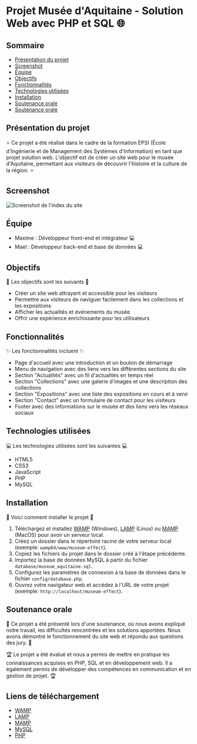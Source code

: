 # Projet Musée d'Aquitaine - Solution Web avec PHP et SQL :globe_with_meridians:

## Sommaire
- [Présentation du projet](#Présentation-du-projet)
- [Screenshot](#Screenshot)
- [Équipe](#Équipe)
- [Objectifs](#Objectifs)
- [Fonctionnalités](#Fonctionnalités)
- [Technologies utilisées](#Technologies-utilisées)
- [Installation](#Installation)
- [Soutenance orale](#Soutenance-orale)
- [Soutenance orale](#Soutenance-orale)

## Présentation du projet
:star: Ce projet a été réalisé dans le cadre de la formation EPSI (École d'Ingénierie et de Management des Systèmes d'Information) en tant que projet solution web. L'objectif est de créer un site web pour le musée d'Aquitaine, permettant aux visiteurs de découvrir l'histoire et la culture de la région. :star:

## Screenshot

![Screenshot de l'index du site](path/to/your/screenshot.png)

## Équipe
- Maxime : Développeur front-end et intégrateur :computer:
- Mael : Développeur back-end et base de données :computer:

## Objectifs
:dart: Les objectifs sont les suivants :dart:
- Créer un site web attrayant et accessible pour les visiteurs
- Permettre aux visiteurs de naviguer facilement dans les collections et les expositions
- Afficher les actualités et événements du musée
- Offrir une expérience enrichissante pour les utilisateurs

## Fonctionnalités
:sparkles: Les fonctionnalités incluent :sparkles:
- Page d'accueil avec une introduction et un bouton de démarrage
- Menu de navigation avec des liens vers les différentes sections du site
- Section "Actualités" avec un fil d'actualités en temps réel
- Section "Collections" avec une galerie d'images et une description des collections
- Section "Expositions" avec une liste des expositions en cours et à venir
- Section "Contact" avec un formulaire de contact pour les visiteurs
- Footer avec des informations sur le musée et des liens vers les réseaux sociaux

## Technologies utilisées
:computer: Les technologies utilisées sont les suivantes :computer:
- HTML5
- CSS3
- JavaScript
- PHP
- MySQL

## Installation
:wrench: Voici comment installer le projet :wrench:
1. Téléchargez et installez [WAMP](https://www.wampserver.com/) (Windows), [LAMP](https://www.apachefriends.org/index.php) (Linux) ou [MAMP](https://www.mamp.info/) (MacOS) pour avoir un serveur local.
2. Créez un dossier dans le répertoire racine de votre serveur local (exemple: `wamp64/www/museum-effect`).
3. Copiez les fichiers du projet dans le dossier créé à l'étape précédente.
4. Importez la base de données MySQL à partir du fichier `database/museum_aquitaine.sql`.
5. Configurez les paramètres de connexion à la base de données dans le fichier `config/database.php`.
6. Ouvrez votre navigateur web et accédez à l'URL de votre projet (exemple: `http://localhost/museum-effect`).

## Soutenance orale
:microphone: Ce projet a été présenté lors d'une soutenance, où nous avons expliqué notre travail, les difficultés rencontrées et les solutions apportées. Nous avons démontré le fonctionnement du site web et répondu aux questions des jury. :microphone:

:trophy: Le projet a été évalué et nous a permis de mettre en pratique les connaissances acquises en PHP, SQL et en développement web. Il a également permis de développer des compétences en communication et en gestion de projet. :trophy:

## Liens de téléchargement
- [WAMP](https://www.wampserver.com/download-wampserver/)
- [LAMP](https://www.apachefriends.org/download.html)
- [MAMP](https://www.mamp.info/downloads/)
- [MySQL](https://dev.mysql.com/downloads/)
- [PHP](https://www.php.net/downloads.php)